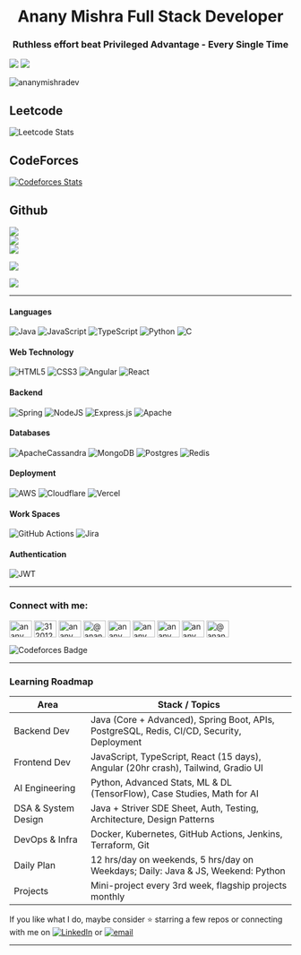 <h1 align="center">Anany Mishra Full Stack Developer</h1>
<h3 align="center">Ruthless effort beat Privileged Advantage - Every Single Time</h3>

![](https://quotes-github-readme.vercel.app/api?type=horizontal&theme=radical)
![](https://github-profile-trophy.vercel.app/?username=ananymishradev&theme=radical&no-frame=false&no-bg=false&margin-w=4)

<p align="left"> <img src="https://komarev.com/ghpvc/?username=ananymishradev&label=Profile%20views&color=0e75b6&style=flat" alt="ananymishradev" /> </p>


## Leetcode 

![Leetcode Stats](https://leetcard.jacoblin.cool/ananymishradev?ext=heatmap)

## CodeForces

[![Codeforces Stats](https://codeforces-readme-stats.vercel.app/api/card?username=ananymishradev)](https://codeforces.com/profile/ananymishradev)

## Github
  
![](https://github-readme-stats.vercel.app/api?username=ananymishradev&theme=dark&hide_border=false&include_all_commits=true&count_private=true)<br/>
![](https://nirzak-streak-stats.vercel.app/?user=ananymishradev&theme=dark&hide_border=false)<br/>
![](https://github-readme-stats.vercel.app/api/top-langs/?username=ananymishradev&theme=dark&hide_border=false&include_all_commits=true&count_private=true&layout=compact)


![](https://github-contributor-stats.vercel.app/api?username=ananymishradev&limit=5&theme=dark&combine_all_yearly_contributions=true)

[![](https://visitcount.itsvg.in/api?id=ananymishradev&icon=0&color=0)](https://visitcount.itsvg.in)

---

#### Languages 
![Java](https://img.shields.io/badge/java-%23ED8B00.svg?style=for-the-badge&logo=openjdk&logoColor=white) 
![JavaScript](https://img.shields.io/badge/javascript-%23323330.svg?style=for-the-badge&logo=javascript&logoColor=%23F7DF1E) 
![TypeScript](https://img.shields.io/badge/typescript-%23007ACC.svg?style=for-the-badge&logo=typescript&logoColor=white) 
![Python](https://img.shields.io/badge/python-3670A0?style=for-the-badge&logo=python&logoColor=ffdd54) 
![C](https://img.shields.io/badge/c-%2300599C.svg?style=for-the-badge&logo=c&logoColor=white) 

#### Web Technology

![HTML5](https://img.shields.io/badge/html5-%23E34F26.svg?style=for-the-badge&logo=html5&logoColor=white) 
![CSS3](https://img.shields.io/badge/css3-%231572B6.svg?style=for-the-badge&logo=css3&logoColor=white) 
![Angular](https://img.shields.io/badge/angular-%23DD0031.svg?style=for-the-badge&logo=angular&logoColor=white) 
![React](https://img.shields.io/badge/react-%2320232a.svg?style=for-the-badge&logo=react&logoColor=%2361DAFB) 


#### Backend

![Spring](https://img.shields.io/badge/spring-%236DB33F.svg?style=for-the-badge&logo=spring&logoColor=white) 
![NodeJS](https://img.shields.io/badge/node.js-6DA55F?style=for-the-badge&logo=node.js&logoColor=white) 
![Express.js](https://img.shields.io/badge/express.js-%23404d59.svg?style=for-the-badge&logo=express&logoColor=%2361DAFB) 
![Apache](https://img.shields.io/badge/apache-%23D42029.svg?style=for-the-badge&logo=apache&logoColor=white) 

#### Databases

![ApacheCassandra](https://img.shields.io/badge/cassandra-%231287B1.svg?style=for-the-badge&logo=apache-cassandra&logoColor=white) 
![MongoDB](https://img.shields.io/badge/MongoDB-%234ea94b.svg?style=for-the-badge&logo=mongodb&logoColor=white) 
![Postgres](https://img.shields.io/badge/postgres-%23316192.svg?style=for-the-badge&logo=postgresql&logoColor=white) 
![Redis](https://img.shields.io/badge/redis-%23DD0031.svg?style=for-the-badge&logo=redis&logoColor=white) 

#### Deployment 

![AWS](https://img.shields.io/badge/AWS-%23FF9900.svg?style=for-the-badge&logo=amazon-aws&logoColor=white) 
![Cloudflare](https://img.shields.io/badge/Cloudflare-F38020?style=for-the-badge&logo=Cloudflare&logoColor=white) 
![Vercel](https://img.shields.io/badge/vercel-%23000000.svg?style=for-the-badge&logo=vercel&logoColor=white) 


#### Work Spaces

![GitHub Actions](https://img.shields.io/badge/github%20actions-%232671E5.svg?style=for-the-badge&logo=githubactions&logoColor=white) 
![Jira](https://img.shields.io/badge/jira-%230A0FFF.svg?style=for-the-badge&logo=jira&logoColor=white)

#### Authentication

![JWT](https://img.shields.io/badge/JWT-black?style=for-the-badge&logo=JSON%20web%20tokens) 


---

<h3 align="left">Connect with me:</h3>
<p align="left">
<a href="https://linkedin.com/in/ananymishradev" target="blank"><img align="center" src="https://raw.githubusercontent.com/rahuldkjain/github-profile-readme-generator/master/src/images/icons/Social/linked-in-alt.svg" alt="ananymishradev" height="30" width="40" /></a>
<a href="https://stackoverflow.com/users/31201232" target="blank"><img align="center" src="https://raw.githubusercontent.com/rahuldkjain/github-profile-readme-generator/master/src/images/icons/Social/stack-overflow.svg" alt="31201232" height="30" width="40" /></a>
<a href="https://codesandbox.com/ananymishradev" target="blank"><img align="center" src="https://raw.githubusercontent.com/rahuldkjain/github-profile-readme-generator/master/src/images/icons/Social/codesandbox.svg" alt="ananymishradev" height="30" width="40" /></a>
<a href="https://medium.com/@ananymishradev" target="blank"><img align="center" src="https://raw.githubusercontent.com/rahuldkjain/github-profile-readme-generator/master/src/images/icons/Social/medium.svg" alt="@ananymishradev" height="30" width="40" /></a>
<a href="https://www.youtube.com/c/ananymishradev" target="blank"><img align="center" src="https://raw.githubusercontent.com/rahuldkjain/github-profile-readme-generator/master/src/images/icons/Social/youtube.svg" alt="ananymishradev" height="30" width="40" /></a>
<a href="https://www.hackerrank.com/ananymishradev" target="blank"><img align="center" src="https://raw.githubusercontent.com/rahuldkjain/github-profile-readme-generator/master/src/images/icons/Social/hackerrank.svg" alt="ananymishradev" height="30" width="40" /></a>
<a href="https://codeforces.com/profile/ananymishradev" target="blank"><img align="center" src="https://raw.githubusercontent.com/rahuldkjain/github-profile-readme-generator/master/src/images/icons/Social/codeforces.svg" alt="ananymishradev" height="30" width="40" /></a>
<a href="https://www.leetcode.com/ananymishradev" target="blank"><img align="center" src="https://raw.githubusercontent.com/rahuldkjain/github-profile-readme-generator/master/src/images/icons/Social/leet-code.svg" alt="ananymishradev" height="30" width="40" /></a>
<a href="https://www.hackerearth.com/@ananymishradev" target="blank"><img align="center" src="https://raw.githubusercontent.com/rahuldkjain/github-profile-readme-generator/master/src/images/icons/Social/hackerearth.svg" alt="@ananymishradev" height="30" width="40" /></a>
</p>

![Codeforces Badge](https://codeforces-readme-stats.vercel.app/api/badge?username=ananymishradev)

---

### Learning Roadmap
| Area                     | Stack / Topics                                                                                      |
|--------------------------|-----------------------------------------------------------------------------------------------------|
| Backend Dev           | Java (Core + Advanced), Spring Boot, APIs, PostgreSQL, Redis, CI/CD, Security, Deployment           |
| Frontend Dev          | JavaScript, TypeScript, React (15 days), Angular (20hr crash), Tailwind, Gradio UI                  |
| AI Engineering        | Python, Advanced Stats, ML & DL (TensorFlow), Case Studies, Math for AI                             |
| DSA & System Design   | Java + Striver SDE Sheet, Auth, Testing, Architecture, Design Patterns                              |
| DevOps & Infra        | Docker, Kubernetes, GitHub Actions, Jenkins, Terraform, Git                                        |
| Daily Plan            | 12 hrs/day on weekends, 5 hrs/day on Weekdays; Daily: Java &  JS, Weekend: Python               |
| Projects              | Mini-project every 3rd week, flagship projects monthly                                              |



If you like what I do, maybe consider ⭐ starring a few repos or connecting with me on [![LinkedIn](https://img.shields.io/badge/LinkedIn-%230077B5.svg?logo=linkedin&logoColor=white)](https://linkedin.com/in/ananymishradev)  or [![email](https://img.shields.io/badge/Email-D14836?logo=gmail&logoColor=white)](mailto:anany.mishra.real@gmail.com) 


---



